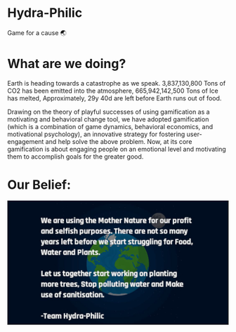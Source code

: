# Hydra-Philic

Game for a cause :earth_asia:

# What are we doing?
Earth is heading towards a catastrophe as we speak. 3,837,130,800 Tons of CO2 has been emitted into the atmosphere, 665,942,142,500 Tons of Ice has melted, Approximately, 29y 40d  are left before Earth runs out of food.

Drawing on the theory of playful successes of using gamification as a motivating and behavioral change tool, we have adopted gamification (which is a combination of game dynamics, behavioral economics, and motivational psychology), an innovative strategy for fostering user-engagement and help solve the above problem. Now, at its core gamification is about engaging people on an emotional level and motivating them to accomplish goals for the greater good.

# Our Belief:
![Our message](https://github.com/manhiem/Hydra-Philic/blob/main/Image/Motive.JPG)
